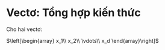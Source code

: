 # Vectơ: Tổng hợp kiến thức

Cho hai vectơ:

$\left[\begin{array}
    x_1\\
    x_2\\
    \vdots\\
    x_d
\end{array}\right]$